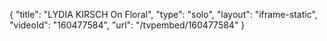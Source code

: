 {
    "title": "LYDIA KIRSCH On Floral",
    "type": "solo",
    "layout": "iframe-static",
    "videoId": "160477584",
    "url": "\/tvpembed\/160477584"
}